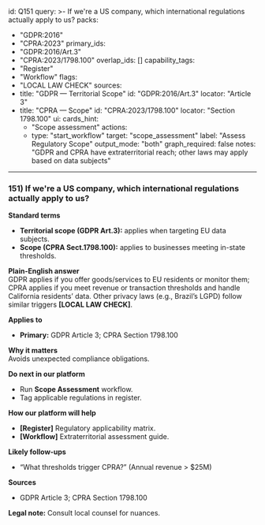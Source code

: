 id: Q151
query: >-
  If we're a US company, which international regulations actually apply to us?
packs:
  - "GDPR:2016"
  - "CPRA:2023"
primary_ids:
  - "GDPR:2016/Art.3"
  - "CPRA:2023/1798.100"
overlap_ids: []
capability_tags:
  - "Register"
  - "Workflow"
flags:
  - "LOCAL LAW CHECK"
sources:
  - title: "GDPR — Territorial Scope"
    id: "GDPR:2016/Art.3"
    locator: "Article 3"
  - title: "CPRA — Scope"
    id: "CPRA:2023/1798.100"
    locator: "Section 1798.100"
ui:
  cards_hint:
    - "Scope assessment"
  actions:
    - type: "start_workflow"
      target: "scope_assessment"
      label: "Assess Regulatory Scope"
output_mode: "both"
graph_required: false
notes: "GDPR and CPRA have extraterritorial reach; other laws may apply based on data subjects"
---
### 151) If we're a US company, which international regulations actually apply to us?

**Standard terms**  
- **Territorial scope (GDPR Art.3):** applies when targeting EU data subjects.  
- **Scope (CPRA Sect.1798.100):** applies to businesses meeting in-state thresholds.

**Plain-English answer**  
GDPR applies if you offer goods/services to EU residents or monitor them; CPRA applies if you meet revenue or transaction thresholds and handle California residents’ data. Other privacy laws (e.g., Brazil’s LGPD) follow similar triggers **[LOCAL LAW CHECK]**.

**Applies to**  
- **Primary:** GDPR Article 3; CPRA Section 1798.100

**Why it matters**  
Avoids unexpected compliance obligations.

**Do next in our platform**  
- Run **Scope Assessment** workflow.  
- Tag applicable regulations in register.

**How our platform will help**  
- **[Register]** Regulatory applicability matrix.  
- **[Workflow]** Extraterritorial assessment guide.

**Likely follow-ups**  
- “What thresholds trigger CPRA?” (Annual revenue > $25M)

**Sources**  
- GDPR Article 3; CPRA Section 1798.100

**Legal note:** Consult local counsel for nuances.  
